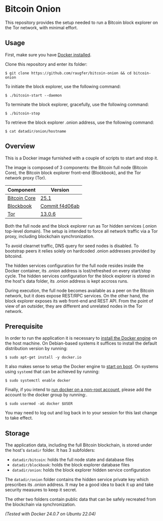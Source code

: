 # Bitcoin Onion

This repository provides the setup needed to run a Bitcoin block explorer on
the Tor network, with minimal effort.

## Usage

First, make sure you have [Docker installed](https://github.com/raugfer/bitcoin-onion#prerequisite).

Clone this repository and enter its folder:

    $ git clone https://github.com/raugfer/bitcoin-onion && cd bitcoin-onion

To initiate the block explorer, use the following command:

    $ ./bitcoin-start --daemon

To terminate the block explorer, gracefully, use the following command:

    $ ./bitcoin-stop

To retrieve the block explorer .onion address, use the following command:

    $ cat datadir/onion/hostname

## Overview

This is a Docker image furnished with a couple of scripts to start and stop it.

The image is composed of 3 components: the Bitcoin full node (Bitcoin Core),
the Bitcoin block explorer front-end (Blockbook), and the Tor network
proxy (Tor).

| Component                                                        | Version                                                                                                                     |
| ---------------------------------------------------------------- | --------------------------------------------------------------------------------------------------------------------------- |
| [Bitcoin Core](https://bitcoincore.org/)                         | [25.1](https://bitcoincore.org/bin/bitcoin-core-25.1/bitcoin-25.1-x86_64-linux-gnu.tar.gz)                                  |
| [Blockbook](https://trezor.io/learn/a/trezor-blockbook-explorer) | [Commit f4d06ab](https://github.com/trezor/blockbook.git)                                                                   |
| [Tor](https://www.torproject.org/)                               | [13.0.6](https://archive.torproject.org/tor-package-archive/torbrowser/13.0.6/tor-expert-bundle-linux-x86_64-13.0.6.tar.gz) |

Both the full node and the block explorer run as Tor hidden services (.onion
top-level domain). The setup is intended to force all network traffic
via a Tor proxy, including blockchain synchronization.

To avoid clearnet traffic, DNS query for seed nodes is disabled. To bootstrap
peers it relies solely on hardcoded .onion addresses provided by bitcoind.

The hidden services configuration for the full node resides inside the Docker
container, its .onion address is lost/refreshed on every start/stop cycle.
The hidden services configuration for the block explorer is stored in the
host's data folder, its .onion address is kept accross runs.

During execution, the full node becomes available as a peer on the Bitcoin
network, but it does expose REST/RPC services. On the other hand, the block
explorer exposes its web front-end and REST API. From the point of view of
an outsider, they are different and unrelated nodes in the Tor network.

## Prerequisite

In order to run the application it is necessary to
[install the Docker engine](https://docs.docker.com/engine/install/)
on the host machine. On Debian-based systems it suffices to install the
default distribution version by running:

    $ sudo apt-get install -y docker.io

It also makes sense to setup the Docker engine to
[start on boot](https://docker-docs.uclv.cu/engine/install/linux-postinstall/#configure-docker-to-start-on-boot).
On systems using `systemd` that can be achieved by running:

    $ sudo systemctl enable docker

Finally, if you intend to [run docker on a non-root account](https://docker-docs.uclv.cu/engine/install/linux-postinstall/#manage-docker-as-a-non-root-user),
please add the account to the docker group by running:.


    $ sudo usermod -aG docker $USER

You may need to log out and log back in to your session for this last change
to take effect.

## Storage

The application data, including the full Bitcoin blockchain, is stored
under the host's `datadir` folder. It has 3 subfolders:

- `datadir/bitcoin`: holds the full node state and database files
- `datadir/blockbook`: holds the block explorer database files
- `datadir/onion`: holds the block explorer hidden service configuration

The `datadir/onion` folder contains the hidden service private key which
prescribes its .onion address. It may be a good idea to back it up and take
security measures to keep it secret.

The other two folders contain public data that can be safely recreated from the
blockchain via synchronization.

_(Tested with Docker 24.0.7 on Ubuntu 22.04)_
